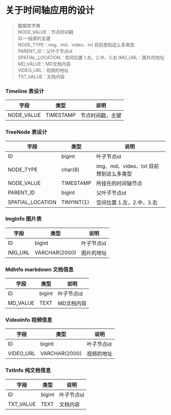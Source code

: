 # 关于时间轴应用的设计

> 数据库字典  
  NODE_VALUE：节点时间戳  
  ID:一般表的主键  
  NODE_TYPE：img、md、video、txt 目前想到这么多类型  
  PARENT_ID：父叶子节点id  
  SPATIAL_LOCATION：空间位置 1.左，2.中，3.右
  IMG_URL：图片的地址  
  MD_VALUE：MD文档内容  
  VIDEO_URL：视频的地址  
  TXT_VALUE：文档内容  
   
### Timeline 表设计

字段|类型|说明
---- | ---- | ----
NODE_VALUE|TIMESTAMP|节点时间戳，主键

### TreeNode 表设计

字段|类型|说明
---- | ---- | ----
ID|bigint|叶子节点id
NODE_TYPE|char(8)|img、md、video、txt 目前想到这么多类型
NODE_VALUE|TIMESTAMP|所挂在的时间轴节点
PARENT_ID|bigint|父叶子节点id
SPATIAL_LOCATION|TINYINT(1)| 空间位置 1.左，2.中，3.右

### ImgInfo 图片表

字段|类型|说明
---- | ---- | ----
ID|bigint|叶子节点id
IMG_URL|VARCHAR(2000)|图片的地址

### MdInfo markdown 文档信息

字段|类型|说明
---- | ---- | ----
ID|bigint|叶子节点id
MD_VALUE|TEXT|MD文档内容

### VideoInfo 视频信息

字段|类型|说明
---- | ---- | ----
ID|bigint|叶子节点id
VIDEO_URL|VARCHAR(2000)|视频的地址


### TxtInfo  纯文档信息

字段|类型|说明
---- | ---- | ----
ID|bigint|叶子节点id
TXT_VALUE|TEXT|文档内容

